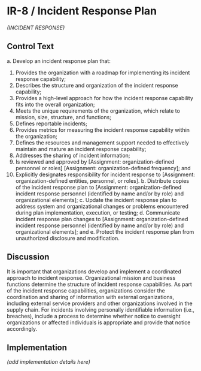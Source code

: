# IR-8 / Incident Response Plan

_(INCIDENT RESPONSE)_

## Control Text


a. Develop an incident response plan that:

1. Provides the organization with a roadmap for implementing its incident response capability;
2. Describes the structure and organization of the incident response capability;
3. Provides a high-level approach for how the incident response capability fits into the overall organization;
4. Meets the unique requirements of the organization, which relate to mission, size, structure, and functions;
5. Defines reportable incidents;
6. Provides metrics for measuring the incident response capability within the organization;
7. Defines the resources and management support needed to effectively maintain and mature an incident response capability;
8. Addresses the sharing of incident information;
9. Is reviewed and approved by [Assignment: organization-defined personnel or roles]
                     [Assignment: organization-defined frequency]; and
10. Explicitly designates responsibility for incident response to [Assignment: organization-defined entities, personnel, or roles].
b. Distribute copies of the incident response plan to [Assignment: organization-defined incident response personnel (identified by name and/or by role) and organizational elements];
c. Update the incident response plan to address system and organizational changes or problems encountered during plan implementation, execution, or testing;
d. Communicate incident response plan changes to [Assignment: organization-defined incident response personnel (identified by name and/or by role) and organizational elements]; and
e. Protect the incident response plan from unauthorized disclosure and modification.

## Discussion

It is important that organizations develop and implement a coordinated approach to incident response. Organizational mission and business functions determine the structure of incident response capabilities. As part of the incident response capabilities, organizations consider the coordination and sharing of information with external organizations, including external service providers and other organizations involved in the supply chain. For incidents involving personally identifiable information (i.e., breaches), include a process to determine whether notice to oversight organizations or affected individuals is appropriate and provide that notice accordingly.

## Implementation

_(add implementation details here)_